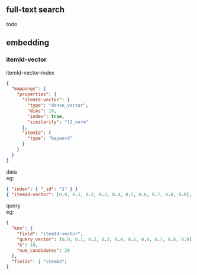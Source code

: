 
## full-text search
todo

## embedding

### itemId-vector
itemId-vector-index
```json
{
  "mappings": {
    "properties": {
      "itemId-vector": {
        "type": "dense_vector",
        "dims": 10,
        "index": true,
        "similarity": "l2_norm"
      },
      "itemId": {
        "type": "keyword"
      }
    }
  }
}
```

data   
eg:
```json
{ "index": { "_id": "1" } }
{ "itemId-vector": [0.0, 0.1, 0.2, 0.3, 0.4, 0.5, 0.6, 0.7, 0.8, 0.9], "itemId": "item_999999" }

```

query  
eg:  
```json
{
  "knn": {
    "field": "itemId-vector",
    "query_vector": [0.0, 0.1, 0.2, 0.3, 0.4, 0.5, 0.6, 0.7, 0.8, 0.9],
    "k": 10,
    "num_candidates": 20
  },
  "fields": [ "itemId"]
}
```